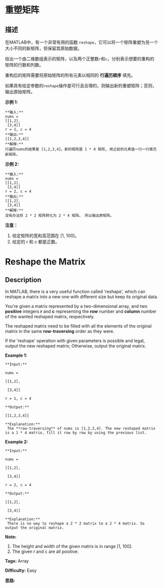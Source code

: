 # 重塑矩阵

## 描述

在MATLAB中，有一个非常有用的函数 `reshape`，它可以将一个矩阵重塑为另一个大小不同的新矩阵，但保留其原始数据。

给出一个由二维数组表示的矩阵，以及两个正整数`r`和`c`，分别表示想要的重构的矩阵的行数和列数。

重构后的矩阵需要将原始矩阵的所有元素以相同的 **行遍历顺序** 填充。

如果具有给定参数的`reshape`操作是可行且合理的，则输出新的重塑矩阵；否则，输出原始矩阵。

**示例 1:**

    
    
    **输入:** 
    nums = 
    [[1,2],
     [3,4]]
    r = 1, c = 4
    **输出:** 
    [[1,2,3,4]]
    **解释:**
    行遍历nums的结果是 [1,2,3,4]。新的矩阵是 1 * 4 矩阵, 用之前的元素值一行一行填充新矩阵。
    

**示例 2:**

    
    
    **输入:** 
    nums = 
    [[1,2],
     [3,4]]
    r = 2, c = 4
    **输出:** 
    [[1,2],
     [3,4]]
    **解释:**
    没有办法将 2 * 2 矩阵转化为 2 * 4 矩阵。 所以输出原矩阵。
    

**注意：**

  1. 给定矩阵的宽和高范围在 [1, 100]。
  2. 给定的 r 和 c 都是正数。



# Reshape the Matrix

## Description



In MATLAB, there is a very useful function called 'reshape', which can reshape a matrix into a new one with different size but keep its original data.

You're given a matrix represented by a two-dimensional array, and two **positive** integers **r** and **c** representing the **row** number and **column** number of the wanted reshaped matrix, respectively.

The reshaped matrix need to be filled with all the elements of the original matrix in the same **row-traversing** order as they were.

If the 'reshape' operation with given parameters is possible and legal, output the new reshaped matrix; Otherwise, output the original matrix.

**Example 1:**  

    
    
    **Input:** 
    nums = 
    [[1,2],
     [3,4]]
    r = 1, c = 4
    **Output:** 
    [[1,2,3,4]]
    **Explanation:**  
     The **row-traversing** of nums is [1,2,3,4]. The new reshaped matrix is a 1 * 4 matrix, fill it row by row by using the previous list.
    

**Example 2:**  

    
    
    **Input:** 
    nums = 
    [[1,2],
     [3,4]]
    r = 2, c = 4
    **Output:** 
    [[1,2],
     [3,4]]
    **Explanation:**  
     There is no way to reshape a 2 * 2 matrix to a 2 * 4 matrix. So output the original matrix.
    

**Note:**  

  1. The height and width of the given matrix is in range [1, 100].
  2. The given r and c are all positive.


**Tags:** Array

**Difficulty:** Easy

**思路:**

